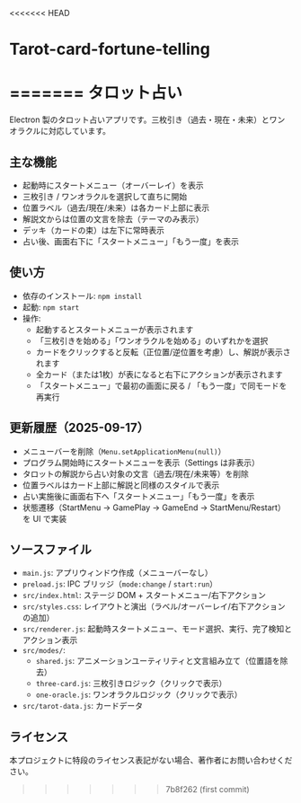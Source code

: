 <<<<<<< HEAD
# Tarot-card-fortune-telling
=======
タロット占い
================

Electron 製のタロット占いアプリです。三枚引き（過去・現在・未来）とワンオラクルに対応しています。

主な機能
--------
- 起動時にスタートメニュー（オーバーレイ）を表示
- 三枚引き / ワンオラクルを選択して直ちに開始
- 位置ラベル（過去/現在/未来）は各カード上部に表示
- 解説文からは位置の文言を除去（テーマのみ表示）
- デッキ（カードの束）は左下に常時表示
- 占い後、画面右下に「スタートメニュー」「もう一度」を表示

使い方
------
- 依存のインストール: `npm install`
- 起動: `npm start`
- 操作:
  - 起動するとスタートメニューが表示されます
  - 「三枚引きを始める」「ワンオラクルを始める」のいずれかを選択
  - カードをクリックすると反転（正位置/逆位置を考慮）し、解説が表示されます
  - 全カード（または1枚）が表になると右下にアクションが表示されます
  - 「スタートメニュー」で最初の画面に戻る / 「もう一度」で同モードを再実行

更新履歴（2025-09-17）
----------------------
- メニューバーを削除（`Menu.setApplicationMenu(null)`）
- プログラム開始時にスタートメニューを表示（Settings は非表示）
- タロットの解説から占い対象の文言（過去/現在/未来等）を削除
- 位置ラベルはカード上部に解説と同様のスタイルで表示
- 占い実施後に画面右下へ「スタートメニュー」「もう一度」を表示
- 状態遷移（StartMenu → GamePlay → GameEnd → StartMenu/Restart）を UI で実装

ソースファイル
-------------
- `main.js`: アプリウィンドウ作成（メニューバーなし）
- `preload.js`: IPC ブリッジ（`mode:change` / `start:run`）
- `src/index.html`: ステージ DOM + スタートメニュー/右下アクション
- `src/styles.css`: レイアウトと演出（ラベル/オーバーレイ/右下アクションの追加）
- `src/renderer.js`: 起動時スタートメニュー、モード選択、実行、完了検知とアクション表示
- `src/modes/`:
  - `shared.js`: アニメーションユーティリティと文言組み立て（位置語を除去）
  - `three-card.js`: 三枚引きロジック（クリックで表示）
  - `one-oracle.js`: ワンオラクルロジック（クリックで表示）
- `src/tarot-data.js`: カードデータ

ライセンス
----------
本プロジェクトに特段のライセンス表記がない場合、著作者にお問い合わせください。

>>>>>>> 7b8f262 (first commit)

